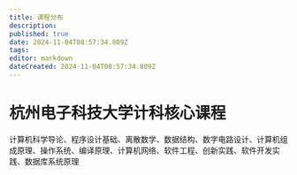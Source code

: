 ```yaml
---
title: 课程分布
description: 
published: true
date: 2024-11-04T08:57:34.809Z
tags: 
editor: markdown
dateCreated: 2024-11-04T08:57:34.809Z
---
```


# 杭州电子科技大学计科核心课程

计算机科学导论、程序设计基础、离散数学、数据结构、数字电路设计、计算机组成原理、操作系统、编译原理、计算机网络、软件工程、创新实践、软件开发实践、数据库系统原理